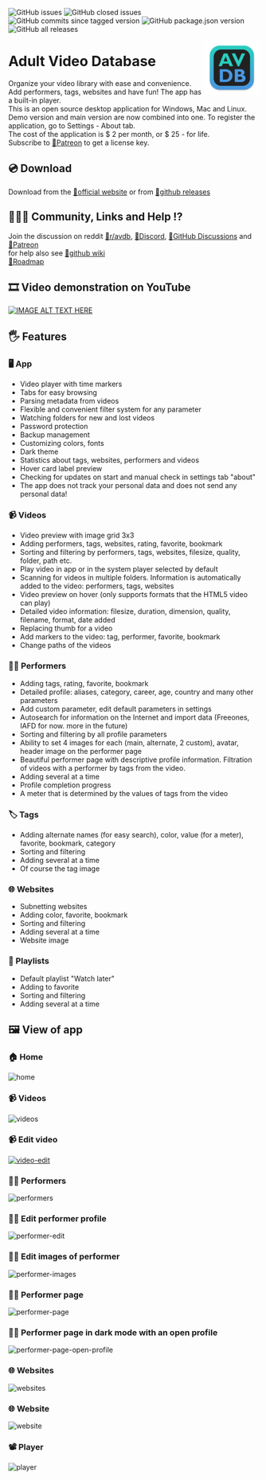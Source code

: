 ![GitHub issues](https://img.shields.io/github/issues/fupdec/adult-video-database?color=%233aca0a)
![GitHub closed issues](https://img.shields.io/github/issues-closed/fupdec/Adult-Video-Database?color=%23f44)
![GitHub commits since tagged version](https://img.shields.io/github/commits-since/fupdec/adult-video-database/v0.9.0-beta?color=green)
![GitHub package.json version](https://img.shields.io/github/package-json/v/fupdec/Adult-Video-Database?color=blue)
![GitHub all releases](https://img.shields.io/github/downloads/fupdec/Adult-Video-Database/total?color=blueviolet)

<img align="right" width="110" height="110" src="./public/icons/icon.png">

# Adult Video Database
Organize your video library with ease and convenience. Add performers, tags, websites and have fun! The app has a built-in player. <br>
This is an open source desktop application for Windows, Mac and Linux. <br>
Demo version and main version are now combined into one. To register the application, go to Settings - About tab.<br>
The cost of the application is $ 2 per month, or $ 25 - for life.<br>
Subscribe to <a href="https://www.patreon.com/avdb">🔗Patreon</a> to get a license key. 

## 💿 Download
Download from the <a href="https://avdb.app/downloads/">🔗official website</a> or from <a href="https://github.com/fupdec/Adult-Video-Database/releases">🔗github releases</a>

## 🧑‍🤝‍🧑 Community, Links and Help ⁉️
Join the discussion on reddit <a href="https://www.reddit.com/r/avdb/">🔗r/avdb</a>, <a href="https://discord.gg/QSnXFvXZVh">🔗Discord</a>,
<a href="https://github.com/fupdec/Adult-Video-Database/discussions">🔗GitHub Discussions</a> and <a href="https://www.patreon.com/avdb">🔗Patreon</a> <br>
for help also see <a href="https://github.com/fupdec/Adult-Video-Database/wiki">🔗github wiki</a> <br>
<a href="https://github.com/fupdec/Adult-Video-Database/projects/1">🔗Roadmap</a>

## 🎞️ Video demonstration on YouTube
[![IMAGE ALT TEXT HERE](https://img.youtube.com/vi/voXkWelDpc8/mqdefault.jpg)](https://www.youtube.com/watch?v=voXkWelDpc8)

## 🖐️ Features

### 🖥️ App
- Video player with time markers
- Tabs for easy browsing
- Parsing metadata from videos
- Flexible and convenient filter system for any parameter
- Watching folders for new and lost videos
- Password protection
- Backup management
- Customizing colors, fonts
- Dark theme
- Statistics about tags, websites, performers and videos
- Hover card label preview
- Checking for updates on start and manual check in settings tab "about"
- The app does not track your personal data and does not send any personal data!

### 📹 Videos
- Video preview with image grid 3x3
- Adding performers, tags, websites, rating, favorite, bookmark
- Sorting and filtering by performers, tags, websites, filesize, quality, folder, path etc.
- Play video in app or in the system player selected by default
- Scanning for videos in multiple folders. Information is automatically added to the video: performers, tags, websites
- Video preview on hover (only supports formats that the HTML5 video can play)
- Detailed video information: filesize, duration, dimension, quality, filename, format, date added
- Replacing thumb for a video 
- Add markers to the video: tag, performer, favorite, bookmark
- Change paths of the videos

### 👱‍♀️ Performers
- Adding tags, rating, favorite, bookmark
- Detailed profile: aliases, category, career, age, country and many other parameters
- Add custom parameter, edit default parameters in settings 
- Autosearch for information on the Internet and import data (Freeones, IAFD for now. more in the future)
- Sorting and filtering by all profile parameters
- Ability to set 4 images for each (main, alternate, 2 custom), avatar, header image on the performer page
- Beautiful performer page with descriptive profile information. Filtration of videos with a performer by tags from the video. 
- Adding several at a time
- Profile completion progress
- A meter that is determined by the values of tags from the video

### 🏷️ Tags
- Adding alternate names (for easy search), color, value (for a meter), favorite, bookmark, category
- Sorting and filtering
- Adding several at a time
- Of course the tag image

### 🌐 Websites
- Subnetting websites
- Adding color, favorite, bookmark
- Sorting and filtering
- Adding several at a time
- Website image

### 🧾 Playlists
- Default playlist "Watch later" 
- Adding to favorite
- Sorting and filtering
- Adding several at a time

## 🖼️ View of app

### 🏠 Home 
![home](https://i.ibb.co/3p20KF6/home.png)

### 📹 Videos
![videos](https://i.ibb.co/fMzrzt1/videos.png)

### 📹 Edit video
[![video-edit](http://ibb.co.com/images/12121211c6786fc1925758ec.md.jpg)](http://ibb.co.com/image/2af3g9)

### 👱‍♀️ Performers
![performers](https://i.ibb.co/YZvJXfm/performers.png)

### 👱‍♀️ Edit performer profile
![performer-edit](https://i.ibb.co/gzLfD1n/performer-edit.png)

### 👱‍♀️ Edit images of performer
![performer-images](https://i.ibb.co/WHwgVSW/performer-images.png)

### 👱‍♀️ Performer page
![performer-page](https://i.ibb.co/hfwJGY7/performer-page.png)

### 👱‍♀️ Performer page in dark mode with an open profile 
![performer-page-open-profile](https://i.ibb.co/0hGC0h8/performer-page-open-profile.png)

### 🌐 Websites
![websites](https://i.ibb.co/4PkHbzh/websites.png)

### 🌐 Website
![website](https://i.ibb.co/QQGxWDH/website.png)

### 📽️ Player
![player](https://i.ibb.co/tYPHjWz/player.png)
